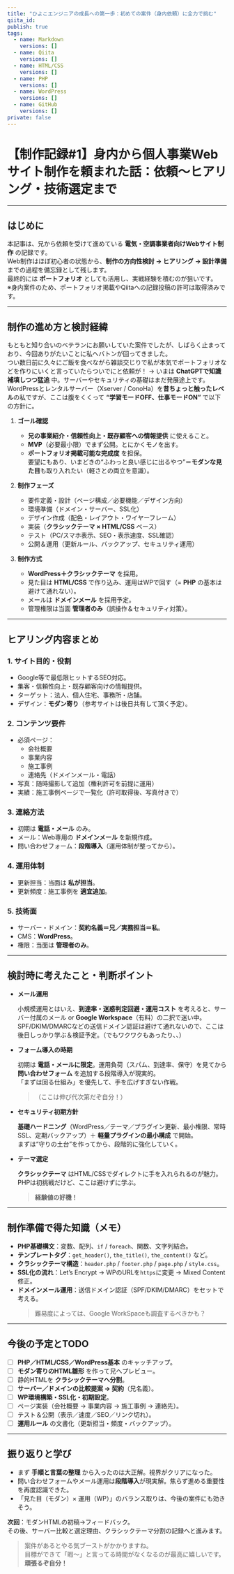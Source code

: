 ```yaml
---
title: "ひよこエンジニアの成長への第一歩：初めての案件（身内依頼）に全力で挑む"
qiita_id:
publish: true
tags:
  - name: Markdown
    versions: []
  - name: Qiita
    versions: []
  - name: HTML/CSS
    versions: []
  - name: PHP
    versions: []
  - name: WordPress
    versions: []
  - name: GitHub
    versions: []
private: false
---
```


# 【制作記録#1】身内から個人事業Webサイト制作を頼まれた話：依頼〜ヒアリング・技術選定まで

---

## はじめに

本記事は、兄から依頼を受けて進めている **電気・空調事業者向けWebサイト制作** の記録です。  
Web制作はほぼ初心者の状態から、**制作の方向性検討 → ヒアリング → 設計準備** までの過程を備忘録として残します。  
最終的には **ポートフォリオ** としても活用し、実戦経験を積むのが狙いです。  
※身内案件のため、ポートフォリオ掲載やQiitaへの記録投稿の許可は取得済みです。

---

## 制作の進め方と検討経緯

もともと知り合いのベテランにお願いしていた案件でしたが、しばらく止まっており、今回ありがたいことに私へバトンが回ってきました。  
つい数日前に久々にご飯を食べながら雑談交じりで私が本気でポートフォリオなどを作りにいくと言っていたらついでにと依頼が！ → いまは **ChatGPTで知識補填しつつ猛追** 中。サーバーやセキュリティの基礎はまだ発展途上です。  
WordPressとレンタルサーバー（Xserver / ConoHa）を**昔ちょっと触ったレベル**の私ですが、ここは腹をくくって **“学習モードOFF、仕事モードON”** で以下の方針に。

1. **ゴール確認**
   - **兄の事業紹介・信頼性向上・既存顧客への情報提供** に使えること。
   - **MVP**（必要最小限）でまず公開。とにかくモノを出す。
   - **ポートフォリオ掲載可能な完成度** を担保。  
     要望にもあり、いまどきの“ふわっと良い感じに出るやつ”＝**モダンな見た目**も取り入れたい（軽さとの両立を意識）。

2. **制作フェーズ**
   - 要件定義・設計（ページ構成／必要機能／デザイン方向）
   - 環境準備（ドメイン・サーバー、SSL化）
   - デザイン作成（配色・レイアウト・ワイヤーフレーム）
   - 実装（**クラシックテーマ × HTML/CSS** ベース）
   - テスト（PC/スマホ表示、SEO・表示速度、SSL確認）
   - 公開＆運用（更新ルール、バックアップ、セキュリティ運用）

3. **制作方式**
   - **WordPress＋クラシックテーマ** を採用。
   - 見た目は **HTML/CSS** で作り込み、運用はWPで回す（= **PHP** の基本は避けて通れない）。
   - メールは **ドメインメール** を採用予定。
   - 管理権限は当面 **管理者のみ**（誤操作＆セキュリティ対策）。

---

## ヒアリング内容まとめ

### 1. サイト目的・役割

- Google等で最低限ヒットするSEO対応。
- 集客・信頼性向上・既存顧客向けの情報提供。
- ターゲット：法人、個人住宅、事務所・店舗。
- デザイン：**モダン寄り**（参考サイトは後日共有して頂く予定）。

### 2. コンテンツ要件

- 必須ページ：
  - 会社概要
  - 事業内容
  - 施工事例
  - 連絡先（ドメインメール・電話）
- 写真：随時撮影して追加（権利許可を前提に運用）
- 実績：施工事例ページで一覧化（許可取得後、写真付きで）

### 3. 連絡方法

- 初期は **電話・メール** のみ。
- メール：Web専用の **ドメインメール** を新規作成。
- 問い合わせフォーム：**段階導入**（運用体制が整ってから）。

### 4. 運用体制

- 更新担当：当面は **私が担当**。
- 更新頻度：施工事例を **適宜追加**。

### 5. 技術面

- サーバー・ドメイン：**契約名義＝兄／実務担当＝私**。
- CMS：**WordPress**。
- 権限：当面は **管理者のみ**。

---

## 検討時に考えたこと・判断ポイント

- **メール運用**

  小規模運用とはいえ、**到達率・迷惑判定回避・運用コスト** を考えると、サーバー付属のメール or **Google Workspace**（有料）の二択で迷い中。  
  SPF/DKIM/DMARCなどの送信ドメイン認証は避けて通れないので、ここは後日しっかり学ぶ＆検証予定。（でもワクワクもあったり、、）

- **フォーム導入の時期**

  初期は **電話・メールに限定**。運用負荷（スパム、到達率、保守）を見てから **問い合わせフォーム** を追加する段階導入が現実的。  
  「まずは回る仕組み」を優先して、手を広げすぎない作戦。

  > （ここは伸び代次第だぞ自分！）

- **セキュリティ初期方針**

  **基礎ハードニング**（WordPress／テーマ／プラグイン更新、最小権限、常時SSL、定期バックアップ）＋ **軽量プラグインの最小構成** で開始。  
  まずは“守りの土台”を作ってから、段階的に強化していく。

- **テーマ選定**

  **クラシックテーマ** はHTML/CSSでダイレクトに手を入れられるのが魅力。  
  PHPは初挑戦だけど、ここは避けずに学ぶ。

  > **経験値の好機！**

---

## 制作準備で得た知識（メモ）

- **PHP基礎構文**：変数、配列、`if` / `foreach`、関数、文字列結合。
- **テンプレートタグ**：`get_header()`, `the_title()`, `the_content()` など。
- **クラシックテーマ構造**：`header.php` / `footer.php` / `page.php` / `style.css`。
- **SSL化の流れ**：Let’s Encrypt → WPのURLを`https`に変更 → Mixed Content修正。
- **ドメインメール運用**：送信ドメイン認証（SPF/DKIM/DMARC）をセットで考える。
  > 難易度によっては、Google WorkSpaceも調査するべきかも？

---

## 今後の予定とTODO

- [ ] **PHP／HTML/CSS／WordPress基本** のキャッチアップ。
- [ ] **モダン寄りのHTML雛形** を作って兄へプレビュー。
- [ ] 静的HTMLを **クラシックテーマへ分割**。
- [ ] **サーバー／ドメインの比較提案 → 契約**（兄名義）。
- [ ] **WP環境構築・SSL化・初期設定**。
- [ ] ページ実装（会社概要 → 事業内容 → 施工事例 → 連絡先）。
- [ ] テスト＆公開（表示／速度／SEO／リンク切れ）。
- [ ] **運用ルール** の文書化（更新担当・頻度・バックアップ）。

---

## 振り返りと学び

- まず **手順と言葉の整理** から入ったのは大正解。視界がクリアになった。
- 問い合わせフォームやメール運用は**段階導入**が現実解。焦らず進める重要性を再度認識できた。
- 「見た目（モダン）× 運用（WP）」のバランス取りは、今後の案件にも効きそう。

**次回**：モダンHTMLの初稿→フィードバック。  
その後、サーバー比較と選定理由、クラシックテーマ分割の記録へと進みます。

> 案件があるとやる気ブーストがかかりますね。  
> 目標ができて「暇〜」と言ってる時間がなくなるのが最高に嬉しいです。  
> **頑張るぞ自分！**
